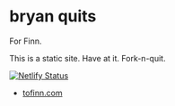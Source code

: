 # bryan quits

For Finn.

This is a static site. Have at it. Fork-n-quit.

[![Netlify Status](https://api.netlify.com/api/v1/badges/584e8116-7c61-45bb-86e3-df09fb4c46d8/deploy-status)](https://app.netlify.com/sites/jakequits/deploys)

- [tofinn.com](https://tofinn.com)
